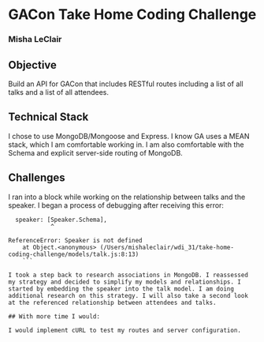 # GACon Take Home Coding Challenge
### Misha LeClair

## Objective
Build an API for GACon that includes RESTful routes including a list of all talks and a list of all attendees.

## Technical Stack

I chose to use MongoDB/Mongoose and Express. I know GA uses a MEAN stack, which I am comfortable working in. I am also comfortable with the Schema and explicit server-side routing of MongoDB.

## Challenges

I ran into a block while working on the relationship between talks and the speaker. I began a process of debugging after receiving this error:

```sers/mishaleclair/wdi_31/take-home-coding-challenge/models/talk.js:8
  speaker: [Speaker.Schema],
            ^

ReferenceError: Speaker is not defined
    at Object.<anonymous> (/Users/mishaleclair/wdi_31/take-home-coding-challenge/models/talk.js:8:13)
    ```

I took a step back to research associations in MongoDB. I reassessed my strategy and decided to simplify my models and relationships. I started by embedding the speaker into the talk model. I am doing additional research on this strategy. I will also take a second look at the referenced relationship between attendees and talks.

## With more time I would:

I would implement cURL to test my routes and server configuration.
